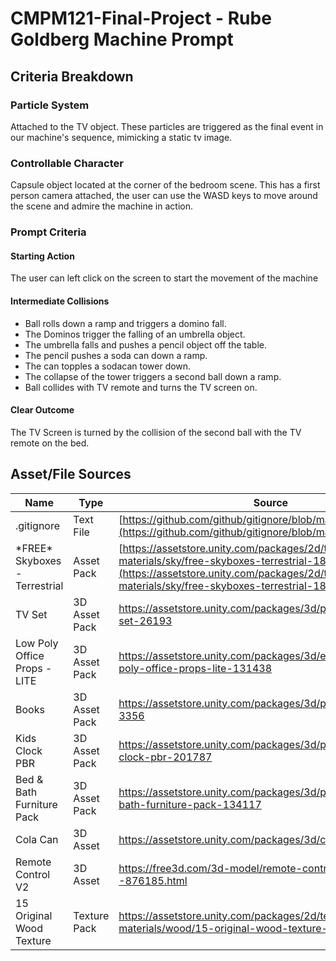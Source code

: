 # CMPM121-Final-Project - Rube Goldberg Machine Prompt
## Criteria Breakdown
### Particle System
Attached to the TV object. These particles are triggered as the final event in our machine's sequence, mimicking a static tv image.
### Controllable Character
Capsule object located at the corner of the bedroom scene. This has a first person camera attached, the user can use the WASD keys to move around the scene and admire the machine in action.
### Prompt Criteria
#### Starting Action
The user can left click on the screen to start the movement of the machine
#### Intermediate Collisions
- Ball rolls down a ramp and triggers a domino fall.
- The Dominos trigger the falling of an umbrella object.
- The umbrella falls and pushes a pencil object off the table.
- The pencil pushes a soda can down a ramp.
- The can topples a sodacan tower down.
- The collapse of the tower triggers a second ball down a ramp.
- Ball collides with TV remote and turns the TV screen on.
#### Clear Outcome
The TV Screen is turned by the collision of the second ball with the TV remote on the bed.
## Asset/File Sources
| Name | Type | Source |
| --- | --- | --- |
| .gitignore | Text File | [https://github.com/github/gitignore/blob/main/Unity.gitignore](https://github.com/github/gitignore/blob/main/Unity.gitignore) |
| \*FREE\* Skyboxes - Terrestrial | Asset Pack | [https://assetstore.unity.com/packages/2d/textures-materials/sky/free-skyboxes-terrestrial-184682](https://assetstore.unity.com/packages/2d/textures-materials/sky/free-skyboxes-terrestrial-184682)|
|TV Set|3D Asset Pack|https://assetstore.unity.com/packages/3d/props/electronics/tv-set-26193|
|Low Poly Office Props - LITE|3D Asset Pack|https://assetstore.unity.com/packages/3d/environments/low-poly-office-props-lite-131438|
|Books|3D Asset Pack|https://assetstore.unity.com/packages/3d/props/interior/books-3356|
|Kids Clock PBR|3D Asset Pack|https://assetstore.unity.com/packages/3d/props/interior/kids-clock-pbr-201787|
|Bed & Bath Furniture Pack|3D Asset Pack|https://assetstore.unity.com/packages/3d/props/furniture/bed-bath-furniture-pack-134117|
|Cola Can|3D Asset|https://assetstore.unity.com/packages/3d/cola-can-96659|
|Remote Control V2|3D Asset|https://free3d.com/3d-model/remote-control-v2--876185.html
|15 Original Wood Texture|Texture Pack|https://assetstore.unity.com/packages/2d/textures-materials/wood/15-original-wood-texture-71286|
